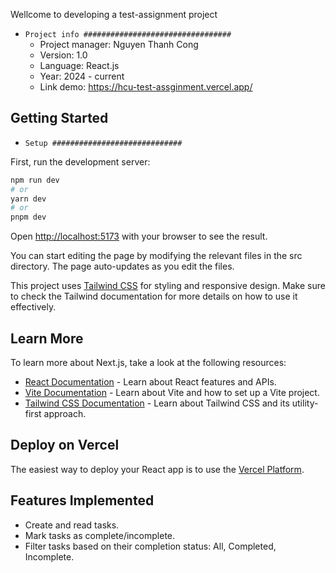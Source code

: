 Wellcome to developing a test-assignment project

- `Project info #################################`
  - Project manager: Nguyen Thanh Cong
  - Version: 1.0
  - Language: React.js
  - Year: 2024 - current
  - Link demo: https://hcu-test-assginment.vercel.app/

## Getting Started

- `Setup #############################`

First, run the development server:

```bash
npm run dev
# or
yarn dev
# or
pnpm dev

```

Open [http://localhost:5173](http://localhost:5173) with your browser to see the result.

You can start editing the page by modifying the relevant files in the src directory. The page auto-updates as you edit the files.

This project uses [Tailwind CSS](https://tailwindcss.com/docs/installation) for styling and responsive design. Make sure to check the Tailwind documentation for more details on how to use it effectively.

## Learn More

To learn more about Next.js, take a look at the following resources:

- [React Documentation](https://legacy.reactjs.org/docs/getting-started.html) - Learn about React features and APIs.
- [Vite Documentation](https://vite.dev/guide/) - Learn about Vite and how to set up a Vite project.
- [Tailwind CSS Documentation](https://tailwindcss.com/docs/installation) - Learn about Tailwind CSS and its utility-first approach.

## Deploy on Vercel

The easiest way to deploy your React app is to use the [Vercel Platform](https://vercel.com/new?utm_medium=default-template&filter=next.js&utm_source=create-next-app&utm_campaign=create-next-app-readme).

## Features Implemented

- Create and read tasks.
- Mark tasks as complete/incomplete.
- Filter tasks based on their completion status: All, Completed, Incomplete.